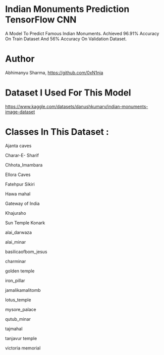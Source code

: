# Indian Monuments Prediction TensorFlow CNN
A Model To Predict Famous Indian Monuments. Achieved 96.91% Accuracy On Train Dataset And 56% Accuracy On Validation Dataset.
# Author
Abhimanyu Sharma, https://github.com/0xN1nja
# Dataset I Used For This Model
https://www.kaggle.com/datasets/danushkumarv/indian-monuments-image-dataset
# Classes In This Dataset : 
Ajanta caves

Charar-E- Sharif

Chhota_Imambara

Ellora Caves

Fatehpur Sikiri

Hawa mahal

Gateway of India

Khajuraho

Sun Temple Konark

alai_darwaza

alai_minar

basilicaofbom_jesus

charminar

golden temple

iron_pillar

jamalikamalitomb

lotus_temple

mysore_palace

qutub_minar

tajmahal

tanjavur temple

victoria memorial
